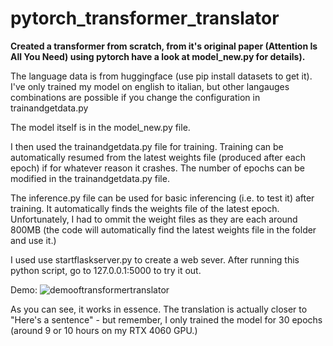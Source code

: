 # pytorch_transformer_translator
**Created a transformer from scratch, from it's original paper (Attention Is All You Need) using pytorch have a look at model_new.py for details).**

The language data is from huggingface (use pip install datasets to get it). I've only trained my model on english to italian, but other langauges combinations are possible if you change
the configuration in trainandgetdata.py  

The model itself is in the model_new.py file.   

I then used the trainandgetdata.py file for training. Training can be automatically resumed from the latest weights file (produced after each epoch) if for whatever reason it crashes.
The number of epochs can be modified in the trainandgetdata.py file.  

The inference.py file can be used for basic inferencing (i.e. to test it) after training. It automatically finds the weights file of the latest epoch. Unfortunately, I had to ommit
the weight files as they are each around 800MB (the code will automatically find the latest weights file in the folder and use it.)  

I used use startflaskserver.py to create a web sever. After running this python script, go to 127.0.0.1:5000 to try it out.  

Demo:
![demooftransformertranslator](https://github.com/user-attachments/assets/c58146c5-975e-431b-b6d3-6809156ee6cf)

As you can see, it works in essence. The translation is actually closer to "Here's a sentence" - but remember, I only trained the model for 30 epochs (around 9 or 10 hours on my RTX
4060 GPU.)
